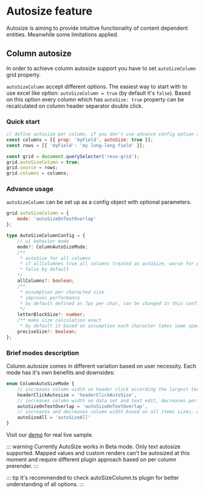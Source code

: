 # Autosize feature

Autosize is aiming to provide intuitive functionality of content dependent entities. Meanwhile some limitations applied.

## Column autosize

In order to achieve column autosize support you have to set `autoSizeColumn` grid property.

`autoSizeColumn` accept different options. The easiest way to start with to use excel like option: `autoSizeColumn = true` (by default it's `false`).
Based on this option every column which has `autoSize: true` property can be recalculated on column header separator double click.

### Quick start

```js
// define autosize per column, if you don't use advance config option allColumns (read below section #Advance usage) 
const columns = [{ prop: 'myField', autoSize: true }];
const rows = [{ 'myField': 'my long-long field' }];

const grid = document.querySelector('revo-grid');
grid.autoSizeColumn = true;
grid.source = rows;
grid.columns = columns;
```

### Advance usage

`autoSizeColumn` can be set up as a config object with optional parameters.

```js
grid.autoSizeColumn = {
    mode: 'autoSizeOnTextOverlap'
};
```

``` ts
type AutoSizeColumnConfig = {
    // ui behavior mode
    mode?: ColumnAutoSizeMode;
    /** 
     * autoSize for all columns
     * if allColumnes true all columns treated as autoSize, worse for performance
     * false by default 
    */
    allColumns?: boolean;
    /** 
     * assumption per characted size 
     * improves performance
     * by default defined as 7px per char, can be changed in this config
     */
    letterBlockSize?: number;
    /** make size calculation exact
     * by default it based on assumption each character takes some space defined in letterBlockSize */
    preciseSize?: boolean;
};
```

### Brief modes description

Column autosize comes in different variation based on user necessity. Each mode has it's own benefits and downsides:

```ts
enum ColumnAutoSizeMode {
    // increases column width on header click according the largest text value
    headerClickAutosize = 'headerClickAutoSize',
    // increases column width on data set and text edit, decreases performance
    autoSizeOnTextOverlap = 'autoSizeOnTextOverlap',
    // increases and decreases column width based on all items sizes, worst for performance
    autoSizeAll = 'autoSizeAll'
}
```

Visit our [demo](/demo/) for real live sample.

::: warning
Currently AutoSize works in Beta mode. Only text autosize supported. Mapped values and custom renders can't be autosized at this moment and require different plugin approach based on per column prerender.
:::

::: tip
It's recommended to check autoSizeColumn.ts plugin for better understanding of all options.
:::